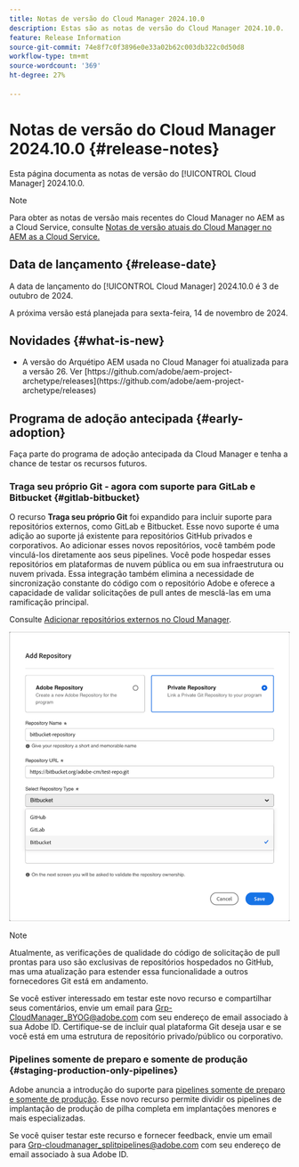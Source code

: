 ```yaml
---
title: Notas de versão do Cloud Manager 2024.10.0
description: Estas são as notas de versão do Cloud Manager 2024.10.0.
feature: Release Information
source-git-commit: 74e8f7c0f3896e0e33a02b62c003db322c0d50d8
workflow-type: tm+mt
source-wordcount: '369'
ht-degree: 27%

---
```


# Notas de versão do Cloud Manager 2024.10.0 {#release-notes}

Esta página documenta as notas de versão do [!UICONTROL Cloud Manager] 2024.10.0.

>[!NOTE]
>
>Para obter as notas de versão mais recentes do Cloud Manager no AEM as a Cloud Service, consulte [Notas de versão atuais do Cloud Manager no AEM as a Cloud Service.](https://experienceleague.adobe.com/pt-br/docs/experience-manager-cloud-service/content/release-notes/cloud-manager/current)



## Data de lançamento {#release-date}

<!-- SAVE FOR FUTURE POSSIBLE USE No notable bugs or features for the September release of Cloud Manager. -->

A data de lançamento do [!UICONTROL Cloud Manager] 2024.10.0 é 3 de outubro de 2024.

A próxima versão está planejada para sexta-feira, 14 de novembro de 2024.



## Novidades {#what-is-new}

* <!-- BOTH CS & AMS --> A versão do Arquétipo AEM usada no Cloud Manager foi atualizada para a versão 26. Ver [https://github.com/adobe/aem-project-archetype/releases](https://github.com/adobe/aem-project-archetype/releases)
<!-- (CMGR-59817) -->



## Programa de adoção antecipada {#early-adoption}

Faça parte do programa de adoção antecipada da Cloud Manager e tenha a chance de testar os recursos futuros.

### Traga seu próprio Git - agora com suporte para GitLab e Bitbucket {#gitlab-bitbucket}

<!-- BOTH CS & AMS -->

O recurso **Traga seu próprio Git** foi expandido para incluir suporte para repositórios externos, como GitLab e Bitbucket. Esse novo suporte é uma adição ao suporte já existente para repositórios GitHub privados e corporativos. Ao adicionar esses novos repositórios, você também pode vinculá-los diretamente aos seus pipelines. Você pode hospedar esses repositórios em plataformas de nuvem pública ou em sua infraestrutura ou nuvem privada. Essa integração também elimina a necessidade de sincronização constante do código com o repositório Adobe e oferece a capacidade de validar solicitações de pull antes de mesclá-las em uma ramificação principal.

Consulte [Adicionar repositórios externos no Cloud Manager](/help/managing-code/external-repositories.md).

![Caixa de diálogo Adicionar repositório](/help/release-notes/assets/repositories-add-release-notes.png)

>[!NOTE]
>
>Atualmente, as verificações de qualidade do código de solicitação de pull prontas para uso são exclusivas de repositórios hospedados no GitHub, mas uma atualização para estender essa funcionalidade a outros fornecedores Git está em andamento.

Se você estiver interessado em testar este novo recurso e compartilhar seus comentários, envie um email para [Grp-CloudManager_BYOG@adobe.com](mailto:Grp-CloudManager_BYOG@adobe.com) com seu endereço de email associado à sua Adobe ID. Certifique-se de incluir qual plataforma Git deseja usar e se você está em uma estrutura de repositório privado/público ou corporativo.

### Pipelines somente de preparo e somente de produção {#staging-production-only-pipelines}

Adobe anuncia a introdução do suporte para [pipelines somente de preparo e somente de produção](/help/using/stage-prod-only.md). Esse novo recurso permite dividir os pipelines de implantação de produção de pilha completa em implantações menores e mais especializadas.

Se você quiser testar este recurso e fornecer feedback, envie um email para [Grp-cloudmanager_splitpipelines@adobe.com](mailto:Grp-cloudmanager_splitpipelines@adobe.com) com seu endereço de email associado à sua Adobe ID.

<!-- ## Bug fixes

* text
-->

<!-- Known Issues {#known-issues}

 -->
